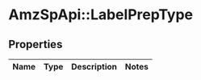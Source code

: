 # AmzSpApi::LabelPrepType

## Properties
Name | Type | Description | Notes
------------ | ------------- | ------------- | -------------


